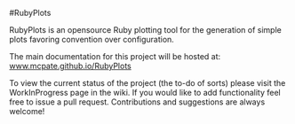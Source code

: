 #RubyPlots

RubyPlots is an opensource Ruby plotting tool for the generation of simple plots favoring convention over configuration.

The main documentation for this project will be hosted at: www.mcpate.github.io/RubyPlots

To view the current status of the project (the to-do of sorts) please visit the WorkInProgress page in the wiki. If you would like to add functionality feel free to issue a pull request. Contributions and suggestions are always welcome!
